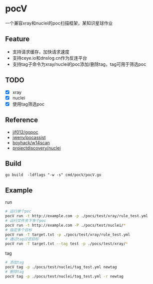 # pocV
一个兼容xray和nuclei的poc扫描框架，某知识星球作业

## Feature
- 支持请求缓存，加快请求速度
- 支持ceye.io和dnslog.cn作为反连平台
- 支持tag子命令为xray/nuclei的poc添加/删除tag，tag可用于筛选poc
## TODO
- [x] xray
- [x] nuclei
- [x] 使用tag筛选poc
## Reference
- [jjf012/gopoc](https://github.com/jjf012/gopoc)
- [jweny/pocassist](https://github.com/jweny/pocassist)
- [boyhack/w14scan](https://github.com/boy-hack)
- [projectdiscovery/nuclei](https://github.com/projectdiscovery/nuclei)

## Build
```
go build  -ldflags "-w -s" cmd/pocV/pocV.go
```

## Example
run
```bash
# 运行单个poc
pocV run -t http://example.com -p ./pocs/test/xray/rule_test.yml
# 运行文件夹下多个poc
pocV run -t http://example.com -P ./pocs/test/nuclei/*
# 指定多个目标
pocV run -T target.txt -p ./pocs/test/xray/rule_test.yml
# 通过tag过滤目标
pocV run -T target.txt --tag test -p ./pocs/test/xray/*
```
tag
```bash
# 添加tag
pocV tag -p ./pocs/test/nuclei/tag_test.yml newtag
# 删除tag
pocV tag -p ./pocs/test/nuclei/tag_test.yml -r newtag
```